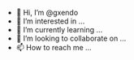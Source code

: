 - 👋 Hi, I’m @gxendo
- 👀 I’m interested in ...
- 🌱 I’m currently learning ...
- 💞️ I’m looking to collaborate on ...
- 📫 How to reach me ...

<!---
gxendo/gxendo is a ✨ special ✨ repository because its `README.md` (this file) appears on your GitHub profile.
You can click the Preview link to take a look at your changes.
--->
